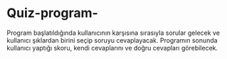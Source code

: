 # Quiz-program-

Program başlatıldığında kullanıcının karşısına sırasıyla sorular gelecek ve kullanıcı şıklardan birini seçip soruyu cevaplayacak.
Programın sonunda kullanıcı yaptığı skoru, kendi cevaplarını ve doğru cevapları görebilecek.
